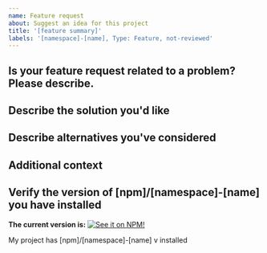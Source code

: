 ```yaml
---
name: Feature request
about: Suggest an idea for this project
title: '[feature summary]'
labels: '[namespace]-[name], Type: Feature, not-reviewed'
---
```


## Is your feature request related to a problem? Please describe.

<!-- A clear and concise description of what the problem is. Ex. I'm always frustrated when [...] -->

## Describe the solution you'd like

<!-- A clear and concise description of what you want to happen. -->

## Describe alternatives you've considered

<!-- A clear and concise description of any alternative solutions or features you've considered. -->

## Additional context

<!-- Add any other context or screenshots about the feature request here. -->

## Verify the version of [npm]/[namespace]-[name] you have installed

**The current version is:**
[![See it on NPM!](https://img.shields.io/npm/v/[npm]/[namespace]-[name]?style=for-the-badge&color=orange)](https://www.npmjs.com/package/[npm]/[namespace]-[name])

My project has [npm]/[namespace]-[name] v<!-- insert npm version number here --> installed
